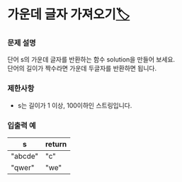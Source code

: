 # 가운데 글자 가져오기[🏷️](https://programmers.co.kr/learn/courses/30/lessons/12903)

### 문제 설명
단어 s의 가운데 글자를 반환하는 함수 solution을 만들어 보세요.  
단어의 길이가 짝수라면 가운데 두글자를 반환하면 됩니다.

### 제한사항
- s는 길이가 1 이상, 100이하인 스트링입니다.

### 입출력 예 
s | return
---|---
"abcde" | "c"
"qwer" | "we"
